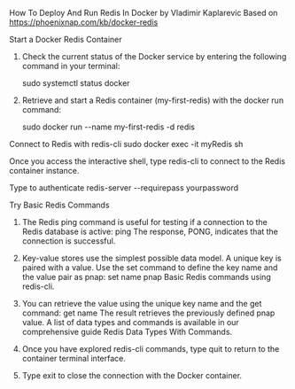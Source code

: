 How To Deploy And Run Redis In Docker 
    by Vladimir Kaplarevic
Based on https://phoenixnap.com/kb/docker-redis

Start a Docker Redis Container
1. Check the current status of the Docker service by entering the following command in your terminal:

    sudo systemctl status docker

2. Retrieve and start a Redis container (my-first-redis) with the docker run command:

    sudo docker run --name my-first-redis -d redis



Connect to Redis with redis-cli
    sudo docker exec -it myRedis sh


Once you access the interactive shell, type 
    redis-cli 
to connect to the Redis container instance.

Type to authenticate
    redis-server --requirepass yourpassword

Try Basic Redis Commands
1. The Redis ping command is useful for testing if a connection to the Redis database is active:
    ping
The response, PONG, indicates that the connection is successful.

2. Key-value stores use the simplest possible data model. A unique key is paired with a value. Use the set command to define the key name and the value pair as pnap:
    set name pnap
Basic Redis commands using redis-cli.

3. You can retrieve the value using the unique key name and the get command:
    get name
The result retrieves the previously defined pnap value. A list of data types and commands is available in our comprehensive guide Redis Data Types With Commands.

4. Once you have explored redis-cli commands, type quit to return to the container terminal interface.

5. Type exit to close the connection with the Docker container.